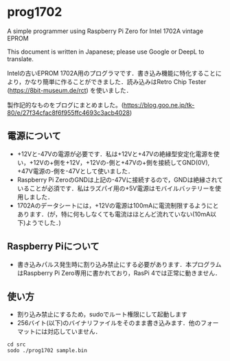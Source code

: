 # prog1702
A simple programmer using Raspberry Pi Zero for Intel 1702A vintage EPROM

This document is written in Japanese; please use Google or DeepL to translate.

Intelの古いEPROM 1702A用のプログラマです．書き込み機能に特化することにより，かなり簡単に作ることができました．読み込みはRetro Chip Tester (https://8bit-museum.de/rct) を使いました．

製作記的なものをブログにまとめました。(https://blog.goo.ne.jp/tk-80/e/27f34cfac8f6f955ffc4693c3acb4028)

## 電源について
- +12Vと-47Vの電源が必要です．私は+12Vと+47Vの絶縁型安定化電源を使い，+12Vの+側を+12V，+12Vの-側と+47Vの+側を接続してGND(0V), +47V電源の-側を-47Vとして使いました．
- Raspberry Pi ZeroのGNDは上記の-47Vに接続するので，GNDは絶縁されていることが必須です．私はラズパイ用の+5V電源はモバイルバッテリーを使用しました．
- 1702Aのデータシートには，+12Vの電源は100mAに電流制限するようにとあります．(が，特に何もしなくても電流はほとんど流れていない(10mA以下)ようでした．)

## Raspberry Piについて
- 書き込みパルス発生時に割り込み禁止にする必要があります．本プログラムはRaspberry Pi Zero専用に書かれており，RasPi 4では正常に動きません．

## 使い方
- 割り込み禁止にするため，sudoでルート権限にして起動します
- 256バイト(以下)のバイナリファイルをそのまま書き込みます．他のフォーマットには対応していません．
```
cd src
sodo ./prog1702 sample.bin
```
